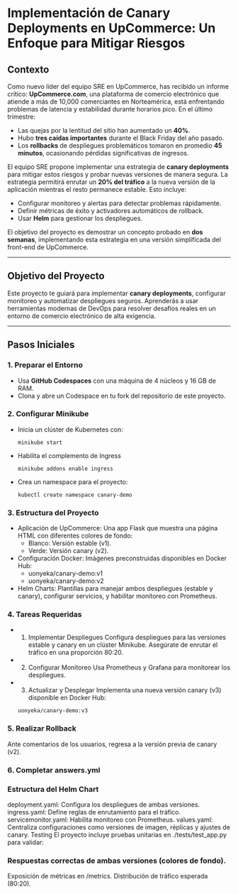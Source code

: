 # Implementación de Canary Deployments en UpCommerce: Un Enfoque para Mitigar Riesgos

## Contexto

Como nuevo líder del equipo SRE en UpCommerce, has recibido un informe crítico: **UpCommerce.com**, una plataforma de comercio electrónico que atiende a más de 10,000 comerciantes en Norteamérica, está enfrentando problemas de latencia y estabilidad durante horarios pico. En el último trimestre:

- Las quejas por la lentitud del sitio han aumentado un **40%**.
- Hubo **tres caídas importantes** durante el Black Friday del año pasado.
- Los **rollbacks** de despliegues problemáticos tomaron en promedio **45 minutos**, ocasionando pérdidas significativas de ingresos.

El equipo SRE propone implementar una estrategia de **canary deployments** para mitigar estos riesgos y probar nuevas versiones de manera segura. La estrategia permitirá enrutar un **20% del tráfico** a la nueva versión de la aplicación mientras el resto permanece estable. Esto incluye:

- Configurar monitoreo y alertas para detectar problemas rápidamente.
- Definir métricas de éxito y activadores automáticos de rollback.
- Usar **Helm** para gestionar los despliegues.

El objetivo del proyecto es demostrar un concepto probado en **dos semanas**, implementando esta estrategia en una versión simplificada del front-end de UpCommerce.

---

## Objetivo del Proyecto

Este proyecto te guiará para implementar **canary deployments**, configurar monitoreo y automatizar despliegues seguros. Aprenderás a usar herramientas modernas de DevOps para resolver desafíos reales en un entorno de comercio electrónico de alta exigencia.

---

## Pasos Iniciales

### 1. Preparar el Entorno
- Usa **GitHub Codespaces** con una máquina de 4 núcleos y 16 GB de RAM.
- Clona y abre un Codespace en tu fork del repositorio de este proyecto.

### 2. Configurar Minikube
- Inicia un clúster de Kubernetes con:
  ```
  minikube start

- Habilita el complemento de Ingress
  ```
  minikube addons enable ingress

- Crea un namespace para el proyecto:
  ```
  kubectl create namespace canary-demo 

### 3. Estructura del Proyecto
- Aplicación de UpCommerce: Una app Flask que muestra una página HTML con diferentes colores de fondo:
  - Blanco: Versión estable (v1).
  - Verde: Versión canary (v2).
- Configuración Docker: Imágenes preconstruidas disponibles en Docker Hub:
  - uonyeka/canary-demo:v1
  - uonyeka/canary-demo:v2
- Helm Charts: Plantillas para manejar ambos despliegues (estable y canary), configurar servicios, y habilitar monitoreo con Prometheus.

### 4. Tareas Requeridas
- 1. Implementar Despliegues
  Configura despliegues para las versiones estable y canary en un clúster Minikube.
  Asegúrate de enrutar el tráfico en una proporción 80:20.
- 2. Configurar Monitoreo
  Usa Prometheus y Grafana para monitorear los despliegues.
- 3. Actualizar y Desplegar
  Implementa una nueva versión canary (v3) disponible en Docker Hub:
  ```
  uonyeka/canary-demo:v3

### 5. Realizar Rollback
Ante comentarios de los usuarios, regresa a la versión previa de canary (v2).

### 6. Completar answers.yml

### Estructura del Helm Chart
deployment.yaml: Configura los despliegues de ambas versiones.
ingress.yaml: Define reglas de enrutamiento para el tráfico.
servicemonitor.yaml: Habilita monitoreo con Prometheus.
values.yaml: Centraliza configuraciones como versiones de imagen, réplicas y ajustes de canary.
Testing
El proyecto incluye pruebas unitarias en ./tests/test_app.py para validar:

### Respuestas correctas de ambas versiones (colores de fondo).
Exposición de métricas en /metrics.
Distribución de tráfico esperada (80:20).

